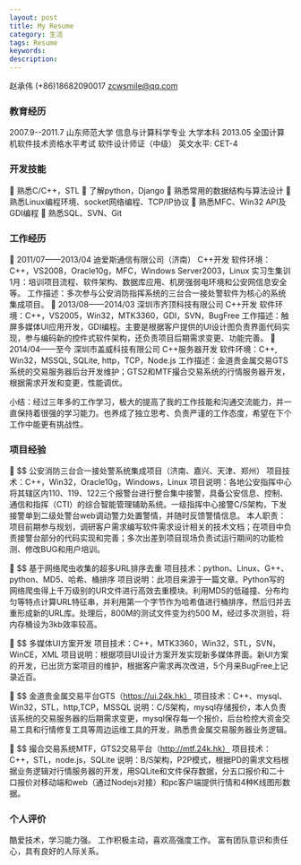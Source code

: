 ```yaml
---
layout: post
title: My Resume
category: 生活
tags: Resume
keywords: 
description: 
---
```



赵承伟
(+86)18682090017   zcwsmile@qq.com

### 教育经历			       
2007.9--2011.7	山东师范大学      信息与计算科学专业   大学本科
2013.05	全国计算机软件技术资格水平考试		软件设计师证（中级）
	英文水平:	CET-4
	
### 开发技能	            
	熟悉C/C++，STL
	了解python，Django
	熟悉常用的数据结构与算法设计
	熟悉Linux编程环境、socket网络编程、TCP/IP协议
	熟悉MFC、Win32 API及GDI编程
	熟悉SQL、SVN、Git

### 工作经历	            
	2011/07——2013/04		迪爱斯通信有限公司（济南）      C++开发
软件环境：C++，VS2008，Oracle10g，MFC，Windows Server2003，Linux
实习生集训1月：培训项目流程、软件架构、数据库应用、机房强弱电环境和公安网信息安全等。
工作描述：多次参与公安消防指挥系统的三台合一接处警软件为核心的系统集成项目。
	2013/08——2014/03		深圳市齐顶科技有限公司	        C++开发
软件环境：C++，VS2005，Win32，MTK3360，GDI，SVN，BugFree
工作描述：触屏多媒体UI应用开发，GDI编程。主要是根据客户提供的UI设计图负责界面代码实现，参与编码新的控件式软件架构，还负责项目后期需求变更、功能完善。
	2014/04——至今 		深圳市盖威科技有限公司	        C++服务器开发
软件环境：C++, Win32，MSSQL, SQLite, http，TCP，Node.js
工作描述：金道贵金属交易GTS系统的交易服务器后台开发维护；GTS2和MTF撮合交易系统的行情服务器开发，根据需求开发和变更，性能调优。

小结：经过三年多的工作学习，极大的提高了我的工作技能和沟通交流能力，并一直保持着很强的学习能力。也养成了独立思考、负责严谨的工作态度，希望在下个工作中能更有挑战性。


### 项目经验	            
	$$ 公安消防三台合一接处警系统集成项目（济南、嘉兴、天津、郑州）
项目技术：C++，Win32，Oracle10g，Windows，Linux
项目说明：各地公安指挥中心将其辖区内110、119、122三个报警台进行整合集中接警，具备公安信息、控制、通信和指挥（CTI）的综合智能管理辅助系统。一级指挥中心接警C/S架构，下发接警单到二级处警台web调动警力处置警情，并随时反馈警情信息。 
本人职责：项目前期参与规划，调研客户需求编写软件需求设计相关的技术文档；在项目中负责接警台部分的代码实现和完善；多次出差到项目现场负责试运行期间的功能检测、修改BUG和用户培训。

	$$ 基于网络爬虫收集的超多URL排序去重
项目技术：python、Linux、G++、python、MD5、哈希、桶排序
项目说明：此项目来源于一篇文章。Python写的网络爬虫得上千万级别的UR文件进行高效去重模块。利用MD5的低碰撞、分布均匀等特点计算URL特征串，并利用第一个字节作为哈希值进行桶排序，然后归并去重形成新的URL库。处理后，800M的测试文件变为约500 M，经过多次测验，将内存桶设为3kb效率较高。

	$$ 多媒体UI方案开发
项目技术：C++，MTK3360，Win32，STL，SVN，WinCE，XML
项目说明：根据项目UI设计方案开发实现新多媒体界面。新UI方案的开发，已出货方案项目的维护，根据客户需求再次改进，5个月来BugFree上记录近百。

	$$ 金道贵金属交易平台GTS（https://ui.24k.hk）
项目技术：C++、mysql、Win32，STL，http,TCP，MSSQL
说明：C/S架构，mysql存储报价，本人负责该系统的交易服务器的后期需求变更，mysql保存每一个报价，后台检控大资金交易工具和行情修复工具等周边运维工具的开发，熟悉贵金属交易服务器业务逻辑。

	$$ 撮合交易系统MTF，GTS2交易平台（http://mtf.24k.hk）
项目技术：C++，STL，node.js，SQLite
说明：B/S架构，P2P模式，根据PD的需求文档根据业务逻辑对行情服务器的开发，用SQLite和文件保存数据，分五口报价和二十口报价对移动端和web（通过Nodejs对接）和pc客户端提供行情和4种K线图形数据。


### 个人评价			      
酷爱技术，学习能力强。
工作积极主动，喜欢高强度工作。
富有团队意识和责任心，具有良好的人际关系。






